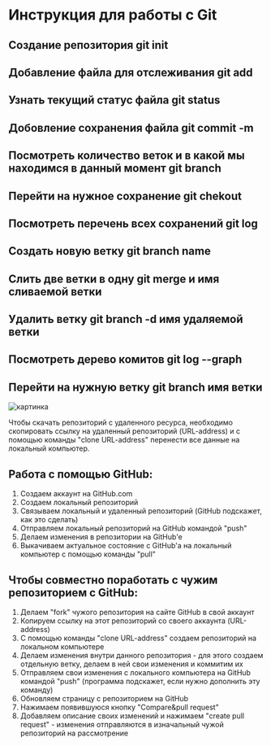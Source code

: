 # Инструкция для работы c Git 

## Создание репозитория git init 

## Добавление файла для отслеживания git add

## Узнать текущий статус файла git status

## Добовление сохранения файла git commit -m

## Посмотреть количество веток  и в какой мы находимся в данный момент git branch

## Перейти на нужное сохранение git chekout

## Посмотреть перечень всех сохранений git log

## Создать новую ветку git branch name

## Слить две ветки в одну git merge и имя сливаемой ветки

## Удалить ветку git branch -d имя удаляемой ветки

## Посмотреть дерево комитов git log --graph

## Перейти на нужную ветку git branch имя ветки

![картинка](C:\Users\1\Desktop\1)

Чтобы скачать репозиторий с удаленного ресурса, необходимо скопировать ссылку на удаленный репозиторий (URL-address) и с помощью команды "clone URL-address" перенести все данные на локальный компьютер.

## Работа с помощью GitHub:
1. Создаем аккаунт на GitHub.com
2. Создаем локальный репозиторий
3. Связываем локальный и удаленный репозиторий (GitHub подскажет, как это сделать)
4. Отправляем локальный репозиторий на GitHub командой "push"
5. Делаем изменения в репозитории на GitHub'e
6. Выкачиваем актуальное состояние с GitHub'a на локальный компьютер с помощью команды "pull"

## Чтобы совместно поработать с чужим репозиторием с GitHub:
1. Делаем "fork" чужого репозитория на сайте GitHub в свой аккаунт
2. Копируем ссылку на этот репозиторий со своего аккаунта (URL-address) 
3. С помощью команды "clone URL-address" создаем репозиторий на локальном компьютере
4. Делаем изменения внутри данного репозитория - для этого создаем отдельную ветку, делаем в ней свои изменения и коммитим их
5. Отправляем свои изменения с локального компьютера на GitHub командой "push" (программа подскажет, если нужно дополнить эту команду)
6. Обновляем страницу с репозиторием на GitHub
7. Нажимаем появившуюся кнопку "Compare&pull request"
8. Добавляем описание своих изменений и нажимаем "create pull request" - изменения отправляются в изначальный чужой репозиторий на рассмотрение








